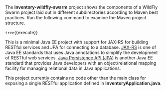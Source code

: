 The **inventory-wildfly-swarm** project shows the components of 
a WildFly Swarm project laid out in different subdirectories according to Maven best 
practices. Run the following command to examine the Maven project structure.

`tree`{{execute}}

This is a minimal Java EE project with support for JAX-RS for building 
RESTful services and JPA for connecting
to a database. [JAX-RS](https://docs.oracle.com/javaee/7/tutorial/jaxrs.htm) 
is one of Java EE standards that uses Java annotations 
to simplify the development of RESTful web services. [Java Persistence API (JPA)](https://docs.oracle.com/javaee/7/tutorial/partpersist.htm) is 
another Java EE standard that provides Java developers with an 
object/relational mapping facility for managing relational data in Java applications.

This project currently contains no code other than the main class for exposing a single 
RESTful application defined in **InventoryApplication.java**.